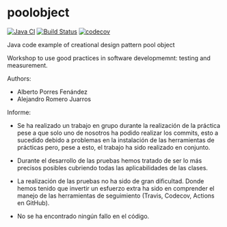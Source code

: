 poolobject
==========

[![Java CI](https://github.com/AlbertoPorres/poolobject/actions/workflows/ci.yml/badge.svg)](https://github.com/AlbertoPorres/poolobject/actions/workflows/ci.yml) [![Build Status](https://app.travis-ci.com/AlbertoPorres/poolobject.svg?branch=master)](https://app.travis-ci.com/AlbertoPorres/poolobject) [![codecov](https://codecov.io/gh/AlbertoPorres/poolobject/branch/master/graph/badge.svg)](https://codecov.io/gh/AlbertoPorres/poolobject)

Java code example of creational design pattern pool object

Workshop to use good practices in software developmemnt: testing and measurement.

Authors:

- Alberto Porres Fenández
- Alejandro Romero Juarros
 
Informe:

- Se ha realizado un trabajo en grupo durante la realización de la práctica pese a que solo uno de nosotros ha podido realizar los commits, esto a sucedido debido a problemas en la instalación de las herramientas de prácticas pero, pese a esto, el trabajo ha sido realizado en conjunto.

- Durante el desarrollo de las pruebas hemos tratado de ser lo más precisos posibles cubriendo todas las aplicabilidades de las clases.

- La realización de las pruebas no ha sido de gran dificultad. Donde hemos tenido que invertir un esfuerzo extra ha sido en comprender el manejo de las herramientas de seguimiento (Travis, Codecov, Actions en GitHub).

- No se ha encontrado ningún fallo en el código.